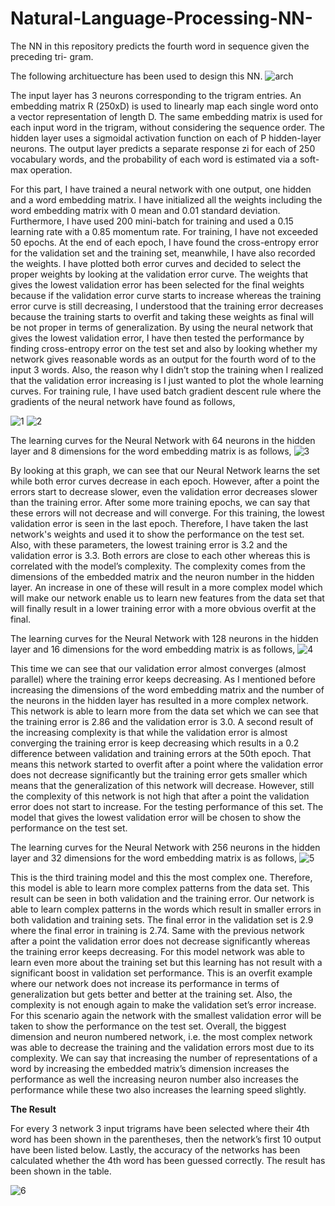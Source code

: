 # Natural-Language-Processing-NN-
The NN in this repository predicts the fourth word in sequence given the preceding tri- gram.

The following archituecture has been used to design this NN. 
![arch](https://user-images.githubusercontent.com/48417171/76659278-08273900-6587-11ea-9356-f6ce35a56a07.png)

The input layer has 3 neurons corresponding to the trigram entries. An embedding matrix R (250xD) is used to linearly map each single word onto a vector representation of length D. The same embedding matrix is used for each input word in the trigram, without considering the sequence order. The hidden layer uses a sigmoidal activation function on each of P hidden-layer neurons. The output layer predicts a separate response zi for each of 250 vocabulary words, and the probability of each word is estimated via a soft-max operation.

For this part, I have trained a neural network with one output, one hidden and a word embedding matrix. I have initialized all the weights including the word embedding matrix with 0 mean and 0.01 standard deviation. Furthermore, I have used 200 mini-batch for training and used a 0.15 learning rate with a 0.85 momentum rate. For training, I have not exceeded 50 epochs.
At the end of each epoch, I have found the cross-entropy error for the validation set and the training set, meanwhile, I have also recorded the weights. I have plotted both error curves and decided to select the proper weights by looking at the validation error curve. The weights that gives the lowest validation error has been selected for the final weights because if the validation error curve starts to increase whereas the training error curve is still decreasing, I understood that the training error decreases because the training starts to overfit and taking these weights as final will be not proper in terms of generalization. By using the neural network that gives the lowest validation error, I have then tested the performance by finding cross-entropy error on the test set and also by looking whether my network gives reasonable words as an output for the fourth word of to the input 3 words. Also, the reason why I didn’t stop the training when I realized that the validation error increasing is I just wanted to plot the whole learning curves.
For training rule, I have used batch gradient descent rule where the gradients of the neural network have found as follows,

![1](https://user-images.githubusercontent.com/48417171/76690384-7d127580-6650-11ea-9a60-6f28383848c1.png)
![2](https://user-images.githubusercontent.com/48417171/76690390-8865a100-6650-11ea-9b0c-db6741189c15.png)


The learning curves for the Neural Network with 64 neurons in the hidden layer and 8 dimensions for the word embedding matrix is as follows,
![3](https://user-images.githubusercontent.com/48417171/76690391-8b609180-6650-11ea-8570-c025ef95eb6e.png)

By looking at this graph, we can see that our Neural Network learns the set while both error curves decrease in each epoch. However, after a point the errors start to decrease slower, even the validation error decreases slower than the training error. After some more training epochs, we can say that these errors will not decrease and will converge. For this training, the lowest validation error is seen in the last epoch. Therefore, I have taken the last network's weights and used it to show the performance on the test set. Also, with these parameters, the lowest training error is 3.2 and the validation error is 3.3. Both errors are close to each other whereas this is correlated with the model’s complexity. The complexity comes from the dimensions of the embedded matrix and the neuron number in the hidden layer. An increase in one of these will result in a more complex model which will make our network enable us to learn new features from the data set that will finally result in a lower training error with a more obvious overfit at the final.


The learning curves for the Neural Network with 128 neurons in the hidden layer and 16 dimensions for the word embedding matrix is as follows,
![4](https://user-images.githubusercontent.com/48417171/76690393-8bf92800-6650-11ea-9c8d-620a191e4a25.png)

This time we can see that our validation error almost converges (almost parallel) where the training error keeps decreasing. As I mentioned before increasing the dimensions of the word embedding matrix and the number of the neurons in the hidden layer has resulted in a more complex network. This network is able to learn more from the data set which we can see that the training error is 2.86 and the validation error is 3.0. A second result of the increasing complexity is that while the validation error is almost converging the training error is keep decreasing which results in a 0.2 difference between validation and training errors at the 50th epoch. That means this network started to overfit after a point where the validation error does not decrease significantly but the training error gets smaller which means that the generalization of this network will decrease. However, still the complexity of this network is not high that after a point the validation error does not start to increase. For the testing performance of this set. The model that gives the lowest validation error will be chosen to show the performance on the test set.


The learning curves for the Neural Network with 256 neurons in the hidden layer and 32 dimensions for the word embedding matrix is as follows,
![5](https://user-images.githubusercontent.com/48417171/76690394-8c91be80-6650-11ea-8bb2-5fc2b9a81ba4.png)

This is the third training model and this the most complex one. Therefore, this model is able to learn more complex patterns from the data set. This result can be seen in both validation and the training error. Our network is able to learn complex patterns in the words which result in smaller errors in both validation and training sets. The final error in the validation set is 2.9 where the final error in training is 2.74. Same with the previous network after a point the validation error does not decrease significantly whereas the training error keeps decreasing. For this model network was able to learn even more about the training set but this learning has not result with a significant boost in validation set performance. This is an overfit example where our network does not increase its performance in terms of generalization but gets better and better at the training set. Also, the complexity is not enough again to make the validation set’s error increase. For this scenario again the network with the smallest validation error will be taken to show the performance on the test set.
Overall, the biggest dimension and neuron numbered network, i.e. the most complex network was able to decrease the training and the validation errors most due to its complexity. We can say that increasing the number of representations of a word by increasing the embedded matrix’s dimension increases the performance as well the increasing neuron number also increases the performance while these two also increases the learning speed slightly.

**The Result**

For every 3 network 3 input trigrams have been selected where their 4th word has been shown in the parentheses, then the network’s first 10 output have been listed below. Lastly, the accuracy of the networks has been calculated whether the 4th word has been guessed correctly. The result has been shown in the table.

![6](https://user-images.githubusercontent.com/48417171/76690395-8d2a5500-6650-11ea-9e9a-77b8e355604e.png)

